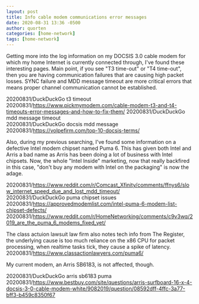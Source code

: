 ```yaml
---
layout: post
title: Info cable modem communications error messages
date: 2020-08-31 13:36 -0500
author: quorten
categories: [home-network]
tags: [home-network]
---
```


Getting more into the log information on my DOCSIS 3.0 cable modem for
which my home Internet is currently connected through, I've found
these interesting pages.  Main point, if you see "T3 time-out" or "T4
time-out", then you are having communication failures that are causing
high packet losses.  SYNC failure and MDD message timeout are more
critical errors that means proper channel communication cannot be
established.

20200831/DuckDuckGo t3 timeout  
20200831/https://www.pickmymodem.com/cable-modem-t3-and-t4-timeouts-error-messages-and-how-to-fix-them/
20200831/DuckDuckGo mdd message timeout  
20200831/DuckDuckGo docsis mdd message  
20200831/https://volpefirm.com/top-10-docsis-terms/

Also, during my previous searching, I've found some information on a
defective Intel modem chipset named Puma 6.  This has given both Intel
and Arris a bad name as Arris has been doing a lot of business with
Intel chipsets.  Now, the whole "Intel Inside" marketing, now that
really backfired in this case, "don't buy any modem with Intel on the
packaging" is now the adage.

<!-- more -->

20200831/https://www.reddit.com/r/Comcast_Xfinity/comments/ffnys6/slow_internet_speed_due_and_lost_mdd_timeout/  
20200831/DuckDuckGo puma chipset issues  
20200831/https://approvedmodemlist.com/intel-puma-6-modem-list-chipset-defects/  
20200831/https://www.reddit.com/r/HomeNetworking/comments/c9v3wq/2019_are_the_puma_6_modems_fixed_yet/

The class actuion lawsuit law firm also notes tech info from The
Register, the underlying cause is too much reliance on the x86 CPU for
packet processing, when realtime tasks tick, they cause a spike of
latency.
20200831/https://www.classactionlawyers.com/puma6/

My current modem, an Arris SB6183, is not affected, though.

20200831/DuckDuckGo arris sb6183 puma  
20200831/https://www.bestbuy.com/site/questions/arris-surfboard-16-x-4-docsis-3-0-cable-modem-white/9082019/question/08592dff-4ffc-3a77-bff3-b459c8350f67
